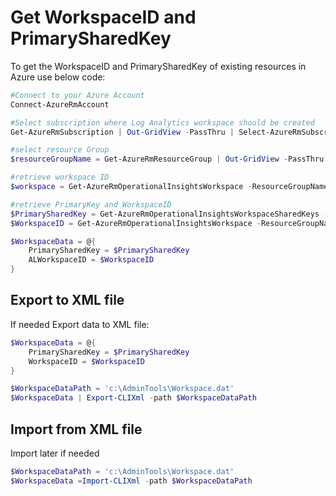 # Get WorkspaceID and PrimarySharedKey

To get the WorkspaceID and PrimarySharedKey of existing resources in Azure use below code:

```powershell
#Connect to your Azure Account
Connect-AzureRmAccount

#Select subscription where Log Analytics workspace should be created
Get-AzureRmSubscription | Out-GridView -PassThru | Select-AzureRmSubscription

#select resource Group
$resourceGroupName = Get-AzureRmResourceGroup | Out-GridView -PassThru

#retrieve workspace ID
$workspace = Get-AzureRmOperationalInsightsWorkspace -ResourceGroupName $resourceGroupName.ResourceGroupName | Out-GridView -PassThru

#retrieve PrimaryKey and WorkspaceID
$PrimarySharedKey = Get-AzureRmOperationalInsightsWorkspaceSharedKeys -ResourceGroupName $resourceGroupName.ResourceGroupName -Name $workspace.Name | Select-Object -ExpandProperty PrimarySharedKey
$WorkspaceID = Get-AzureRmOperationalInsightsWorkspace -ResourceGroupName $resourceGroupName.ResourceGroupName -Name $workspace.name | Select-Object -ExpandProperty CustomerId | Select-Object -ExpandProperty Guid

$WorkspaceData = @{
    PrimarySharedKey = $PrimarySharedKey
    ALWorkspaceID = $WorkspaceID
}
```

## Export to XML file

If needed Export data to XML file:

```powershell
$WorkspaceData = @{
    PrimarySharedKey = $PrimarySharedKey
    WorkspaceID = $WorkspaceID
}

$WorkspaceDataPath = 'c:\AdminTools\Workspace.dat'
$WorkspaceData | Export-CLIXml -path $WorkspaceDataPath
```

## Import from XML file

Import later if needed

```powershell
$WorkspaceDataPath = 'c:\AdminTools\Workspace.dat'
$WorkspaceData =Import-CLIXml -path $WorkspaceDataPath
```
